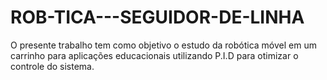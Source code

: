 # ROB-TICA---SEGUIDOR-DE-LINHA
O presente trabalho tem como objetivo o estudo da robótica móvel em um carrinho para aplicações educacionais utilizando P.I.D para otimizar o controle do sistema.
